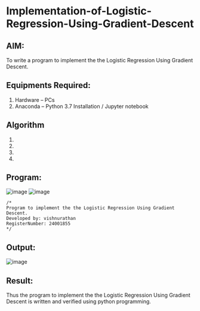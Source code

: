 # Implementation-of-Logistic-Regression-Using-Gradient-Descent

## AIM:
To write a program to implement the the Logistic Regression Using Gradient Descent.

## Equipments Required:
1. Hardware – PCs
2. Anaconda – Python 3.7 Installation / Jupyter notebook

## Algorithm
1. 
2. 
3. 
4. 

## Program:

![image](https://github.com/user-attachments/assets/8b713c8d-74cb-4b25-9457-f196f2e9366b)
![image](https://github.com/user-attachments/assets/27d60d84-0885-4ecc-941b-db1bb47d159f)



```
/*
Program to implement the the Logistic Regression Using Gradient Descent.
Developed by: vishnurathan
RegisterNumber: 24001855
*/
```
## Output:

![image](https://github.com/user-attachments/assets/302e044b-b99c-4834-82c2-322dc6d95a9d)





## Result:
Thus the program to implement the the Logistic Regression Using Gradient Descent is written and verified using python programming.

